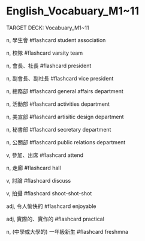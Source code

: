 # English_Vocabuary_M1~11

TARGET DECK: Vocabuary_M1~11

n, 學生會 #flashcard 
student association
<!--ID: 1630675102245-->

n, 校隊 #flashcard 
varsity team
<!--ID: 1630675105837-->


n, 會長、社長 #flashcard 
president
<!--ID: 1630675105840-->


n, 副會長、副社長 #flashcard 
vice president
<!--ID: 1630675105843-->


n, 總務部 #flashcard 
general affairs department
<!--ID: 1630675105845-->

n, 活動部 #flashcard 
activities department

n, 美宣部 #flashcard 
artisitic design department

n, 秘書部 #flashcard 
secretary department

n, 公關部 #flashcard 
public relations department

v, 參加、出席 #flashcard 
attend

n, 走廊 #flashcard 
hall

v, 討論 #flashcard 
discuss

v, 拍攝 #flashcard 
shoot-shot-shot

adj, 令人愉快的 #flashcard 
enjoyable

adj, 實際的、實作的 #flashcard 
practical

n, (中學或大學的) 一年級新生 #flashcard 
freshmna
